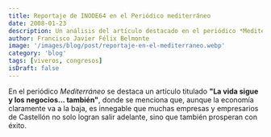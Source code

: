 ```yaml
---
title: Reportaje de INODE64 en el Periódico mediterráneo
date: 2008-01-23
description: Un análisis del artículo destacado en el periódico *Mediterráneo*, que resalta cómo empresarios de Castellón prosperan a pesar de la crisis económica.
author: Francisco Javier Félix Belmonte
image: '/images/blog/post/reportaje-en-el-mediterraneo.webp'
category: 'blog'
tags: [viveros, congresos]
isDraft: false
---
```


En el periódico *Mediterráneo* se destaca un artículo titulado **"La vida sigue y los negocios... también"**, donde se menciona que, aunque la economía claramente va a la baja, es innegable que muchas empresas y empresarios de Castellón no solo logran salir adelante, sino que también prosperan con éxito.

<!-- ![Artículo del periódico Mediterráneo](https://via.placeholder.com/800x400 "La vida sigue y los negocios... también") -->